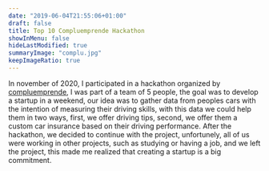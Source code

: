 ```yaml
---
date: "2019-06-04T21:55:06+01:00"
draft: false
title: Top 10 Compluemprende Hackathon
showInMenu: false
hideLastModified: true
summaryImage: "complu.jpg"
keepImageRatio: true
---
```


In november of 2020, I participated in a hackathon organized by [compluemprende](https://www.ucm.es/compluemprende),
I was part of a team of 5 people, the goal was to develop a startup in a weekend, our idea was to gather
data from peoples cars with the intention of measuring their driving skills, with this data we could help them in two ways, first,
we offer driving tips, second, we offer them a custom car insurance based on their driving performance. After the hackathon, we decided to continue with the project,
unfortunely, all of us were working in other projects, such as studying or having a job, and we left the project, this made me realized that creating a startup is a big commitment.